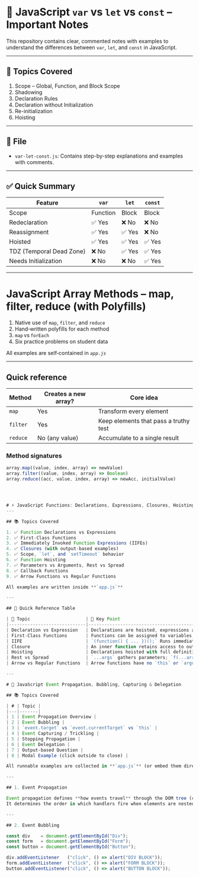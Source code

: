# 🧠 JavaScript `var` vs `let` vs `const` – Important Notes

This repository contains clear, commented notes with examples to understand the differences between `var`, `let`, and `const` in JavaScript.

---

## 📌 Topics Covered

1. Scope – Global, Function, and Block Scope
2. Shadowing
3. Declaration Rules
4. Declaration without Initialization
5. Re-initialization
6. Hoisting

---

## 📂 File

- `var-let-const.js`: Contains step-by-step explanations and examples with comments.

---

## ✅ Quick Summary

| Feature               | `var`         | `let`        | `const`      |
|-----------------------|---------------|--------------|--------------|
| Scope                 | Function       | Block         | Block         |
| Redeclaration         | ✅ Yes        | ❌ No        | ❌ No        |
| Reassignment          | ✅ Yes        | ✅ Yes       | ❌ No        |
| Hoisted               | ✅ Yes        | ✅ Yes       | ✅ Yes       |
| TDZ (Temporal Dead Zone) | ❌ No     | ✅ Yes       | ✅ Yes       |
| Needs Initialization  | ❌ No         | ❌ No        | ✅ Yes       |

---





# JavaScript Array Methods – map, filter, reduce (with Polyfills)


1. Native use of `map`, `filter`, and `reduce`
2. Hand‑written polyfills for each method
3. `map` vs `forEach`
4. Six practice problems on student data

All examples are self‑contained in *`app.js`*

---

## Quick reference

| Method   | Creates a new array? | Core idea                                   |
|----------|----------------------|---------------------------------------------|
| `map`    | Yes                  | Transform every element                     |
| `filter` | Yes                  | Keep elements that pass a truthy test       |
| `reduce` | No (any value)       | Accumulate to a single result               |

### Method signatures

```js
array.map((value, index, array) => newValue)
array.filter((value, index, array) => Boolean)
array.reduce((acc, value, index, array) => newAcc, initialValue)




# ⚡ JavaScript Functions: Declarations, Expressions, Closures, Hoisting & More
---

## 📚 Topics Covered

1. ✅ Function Declarations vs Expressions  
2. ✅ First-Class Functions  
3. ✅ Immediately Invoked Function Expressions (IIFEs)  
4. ✅ Closures (with output-based examples)  
5. ✅ Scope, `let`, and `setTimeout` behavior  
6. ✅ Function Hoisting  
7. ✅ Parameters vs Arguments, Rest vs Spread  
8. ✅ Callback Functions  
9. ✅ Arrow Functions vs Regular Functions  

All examples are written inside **`app.js`** 

---

## 🧠 Quick Reference Table

| 🧩 Topic                     | 📌 Key Point                                                                                  |
|-----------------------------|----------------------------------------------------------------------------------------------|
| Declaration vs Expression   | Declarations are hoisted, expressions are not.                                               |
| First-Class Functions       | Functions can be assigned to variables, passed as arguments, and returned from other functions. |
| IIFE                        | `(function() { ... })();` Runs immediately, avoids polluting global scope.                   |
| Closure                     | An inner function retains access to outer variables even after the outer function completes. |
| Hoisting                    | Declarations hoisted with full definition; `var` is hoisted as `undefined`.                 |
| Rest vs Spread              | `...args` gathers parameters; `f(...arr)` spreads them.                                     |
| Arrow vs Regular Functions  | Arrow functions have no `this` or `arguments`, and use concise syntax.                      |

---

# 🔄 JavaScript Event Propagation, Bubbling, Capturing & Delegation

## 📚 Topics Covered

| # | Topic |
|---|-------|
| 1 | Event Propagation Overview |
| 2 | Event Bubbling |
| 3 | `event.target` vs `event.currentTarget` vs `this` |
| 4 | Event Capturing / Trickling |
| 5 | Stopping Propagation |
| 6 | Event Delegation |
| 7 | Output‑based Question |
| 8 | Modal Example (click outside to close) |

All runnable examples are collected in **`app.js`** (or embed them directly into an HTML file).

---

## 1. Event Propagation

Event propagation defines **how events travel** through the DOM tree (capture → target → bubble).
It determines the order in which handlers fire when elements are nested.

---

## 2. Event Bubbling

const div    = document.getElementById("Div");
const form   = document.getElementById("Form");
const button = document.getElementById("Button");

div.addEventListener   ("click", () => alert("DIV BLOCK"));
form.addEventListener  ("click", () => alert("FORM BLOCK"));
button.addEventListener("click", () => alert("BUTTON BLOCK"));

